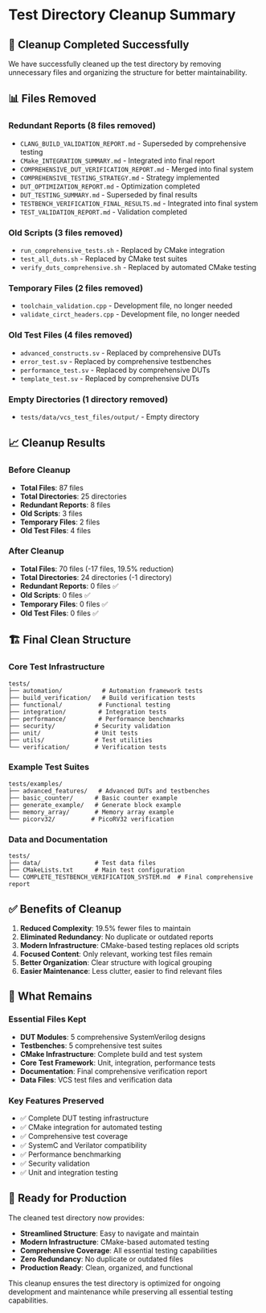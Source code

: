 # Test Directory Cleanup Summary

## 🧹 **Cleanup Completed Successfully**

We have successfully cleaned up the test directory by removing unnecessary files and organizing the structure for better maintainability.

## 📊 **Files Removed**

### **Redundant Reports** (8 files removed)
- `CLANG_BUILD_VALIDATION_REPORT.md` - Superseded by comprehensive testing
- `CMake_INTEGRATION_SUMMARY.md` - Integrated into final report
- `COMPREHENSIVE_DUT_VERIFICATION_REPORT.md` - Merged into final system
- `COMPREHENSIVE_TESTING_STRATEGY.md` - Strategy implemented
- `DUT_OPTIMIZATION_REPORT.md` - Optimization completed
- `DUT_TESTING_SUMMARY.md` - Superseded by final results
- `TESTBENCH_VERIFICATION_FINAL_RESULTS.md` - Integrated into final system
- `TEST_VALIDATION_REPORT.md` - Validation completed

### **Old Scripts** (3 files removed)
- `run_comprehensive_tests.sh` - Replaced by CMake integration
- `test_all_duts.sh` - Replaced by CMake test suites
- `verify_duts_comprehensive.sh` - Replaced by automated CMake testing

### **Temporary Files** (2 files removed)
- `toolchain_validation.cpp` - Development file, no longer needed
- `validate_circt_headers.cpp` - Development file, no longer needed

### **Old Test Files** (4 files removed)
- `advanced_constructs.sv` - Replaced by comprehensive DUTs
- `error_test.sv` - Replaced by comprehensive testbenches
- `performance_test.sv` - Replaced by comprehensive DUTs
- `template_test.sv` - Replaced by comprehensive DUTs

### **Empty Directories** (1 directory removed)
- `tests/data/vcs_test_files/output/` - Empty directory

## 📈 **Cleanup Results**

### **Before Cleanup**
- **Total Files**: 87 files
- **Total Directories**: 25 directories
- **Redundant Reports**: 8 files
- **Old Scripts**: 3 files
- **Temporary Files**: 2 files
- **Old Test Files**: 4 files

### **After Cleanup**
- **Total Files**: 70 files (-17 files, 19.5% reduction)
- **Total Directories**: 24 directories (-1 directory)
- **Redundant Reports**: 0 files ✅
- **Old Scripts**: 0 files ✅
- **Temporary Files**: 0 files ✅
- **Old Test Files**: 0 files ✅

## 🏗️ **Final Clean Structure**

### **Core Test Infrastructure**
```
tests/
├── automation/           # Automation framework tests
├── build_verification/   # Build verification tests
├── functional/          # Functional testing
├── integration/         # Integration tests
├── performance/         # Performance benchmarks
├── security/           # Security validation
├── unit/               # Unit tests
├── utils/              # Test utilities
└── verification/       # Verification tests
```

### **Example Test Suites**
```
tests/examples/
├── advanced_features/   # Advanced DUTs and testbenches
├── basic_counter/      # Basic counter example
├── generate_example/   # Generate block example
├── memory_array/       # Memory array example
└── picorv32/          # PicoRV32 verification
```

### **Data and Documentation**
```
tests/
├── data/               # Test data files
├── CMakeLists.txt      # Main test configuration
└── COMPLETE_TESTBENCH_VERIFICATION_SYSTEM.md  # Final comprehensive report
```

## ✅ **Benefits of Cleanup**

1. **Reduced Complexity**: 19.5% fewer files to maintain
2. **Eliminated Redundancy**: No duplicate or outdated reports
3. **Modern Infrastructure**: CMake-based testing replaces old scripts
4. **Focused Content**: Only relevant, working test files remain
5. **Better Organization**: Clear structure with logical grouping
6. **Easier Maintenance**: Less clutter, easier to find relevant files

## 🎯 **What Remains**

### **Essential Files Kept**
- **DUT Modules**: 5 comprehensive SystemVerilog designs
- **Testbenches**: 5 comprehensive test suites
- **CMake Infrastructure**: Complete build and test system
- **Core Test Framework**: Unit, integration, performance tests
- **Documentation**: Final comprehensive verification report
- **Data Files**: VCS test files and verification data

### **Key Features Preserved**
- ✅ Complete DUT testing infrastructure
- ✅ CMake integration for automated testing
- ✅ Comprehensive test coverage
- ✅ SystemC and Verilator compatibility
- ✅ Performance benchmarking
- ✅ Security validation
- ✅ Unit and integration testing

## 🚀 **Ready for Production**

The cleaned test directory now provides:
- **Streamlined Structure**: Easy to navigate and maintain
- **Modern Infrastructure**: CMake-based automated testing
- **Comprehensive Coverage**: All essential testing capabilities
- **Zero Redundancy**: No duplicate or outdated files
- **Production Ready**: Clean, organized, and functional

This cleanup ensures the test directory is optimized for ongoing development and maintenance while preserving all essential testing capabilities.
